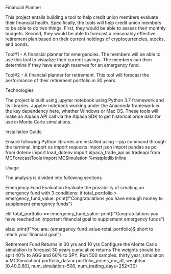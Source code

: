 Financial Planner

This project entails building a tool to help credit union members evaluate their financial health. Specifically, the tools will help credit union members to be able to do two things. First, they would be able to assess their monthly budgets. Second, they would be able to forecast a reasonably effective retirement plan based on their current holdings of cryptocurrencies, stocks, and bonds. 

Tool#1 - A financial planner for emergencies. The members will be able to use this tool to visualize their current savings. The members can then determine if they have enough reserves for an emergency fund.

Tool#2 - A financial planner for retirement. This tool will forecast the performance of their retirement portfolio in 30 years. 

Technologies

The project is built using jupyter notebook using Python 3.7 framework and its libraries. Jupyter notebook working under the Anaconda framework is the key dependency here, whether Windows or Mac OS. These tools will make an Alpaca API call via the Alpaca SDK to get historical price data for use in Monte Carlo simulations. 

Installation Guide

Ensure following Python libraries are installed using --pip command through the terminal. 
import os
import requests
import json
import pandas as pd
from dotenv import load_dotenv
import alpaca_trade_api as tradeapi
from MCForecastTools import MCSimulation
%matplotlib inline

Usage

The analysis is divided into following sections

Emergency Fund Evaluation
Evaluate the possibility of creating an emergency fund with 3 conditions:
if total_portfolio > emergency_fund_value:
    print(f"Congratulations you have enough money to supplement emergency funds")

elif total_portfolio == emergency_fund_value:
    print(f"Congratulations you have reached an important financial goal to supplement emergency funds")
        
else:
    print(f"You are: {emergency_fund_value-total_portfolio}$ short to reach your financial goal")


Retirement Fund Returns in 30 yrs and 10 yrs
Configure the Monte Carlo simulation to forecast 30 years cumulative returns
The weights should be split 40% to AGG and 60% to SPY.
Run 500 samples.
thirty_year_simulation = MCSimulation(
portfolio_data = portfolio_prices_mc_df,
weights=[0.40,0.60],
num_simulation=500,
num_trading_days=252*30)
